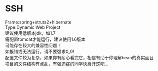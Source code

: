 # SSH
Frame:spring+struts2+hibernate <br>
Type:Dynamic Web Project <br>
建议使用低版本jdk，如1.7 <br>
需配置tomcat才能运行，建议使用1.6版本 <br>
可能存在较大的兼容性问题！<br>
如报错或无法运行，请不要强求0_0!<br>
配置文件较为复杂，如果你有耐心看完它，相信有助于你理解bean的真实面目 <br>
项目的文件结构有点乱，有强迫症的同学快离开这吧...
